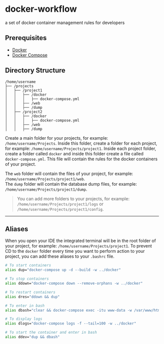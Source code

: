 # docker-workflow

a set of docker container management rules for developers

## Prerequisites

- [Docker](https://docs.docker.com/install/)
- [Docker Compose](https://docs.docker.com/compose/install/)

## Directory Structure

```
/home/username
├── /projects
│   ├── /project1
│   │   ├── /docker
│   │   │   ├── docker-compose.yml
│   │   ├── /web
│   │   ├── /dump
│   ├── /project2
│   │   ├── /docker
│   │   │   ├── docker-compose.yml
│   │   ├── /web
│   │   ├── /dump
```

Create a main folder for your projects, for example: `/home/username/Projects`. Inside this folder, create a folder for each project, for example: `/home/username/Projects/project1`. Inside each project folder, create a folder called `docker` and inside this folder create a file called `docker-compose.yml`. This file will contain the rules for the docker containers of your project.

The `web` folder will contain the files of your project, for example: `/home/username/Projects/project1/web`. \
The `dump` folder will contain the database dump files, for example: `/home/username/Projects/project1/dump`.

> You can add more folders to your projects, for example: `/home/username/Projects/project1/logs` or `/home/username/Projects/project1/config`.

---

## Aliases

When you open your IDE the integrated terminal will be in the root folder of your project, for example: `/home/username/Projects/project1`.
To prevent CD to the `docker` folder every time you want to perform action to your project, you can add these aliases to your `.bashrc` file.

```sh
# To start containers
alias dup="docker-compose up -d --build -w ../docker"

# To stop containers
alias ddown="docker-compose down --remove-orphans -w ../docker"

# To restart containers
alias dres="ddown && dup"

# To enter in bash
alias dbash="clear && docker-compose exec -itu www-data -w /var/www/html web bash -w ../docker"

# To display logs
alias dlogs="docker-compose logs -f --tail=100 -w ../docker"

# To start the container and enter in bash
alias ddev="dup && dbash"
```
